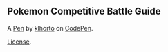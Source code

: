 Pokemon Competitive Battle Guide
--------------------------------


A [Pen](https://codepen.io/klhorto/pen/byzGaW) by [klhorto](https://codepen.io/klhorto) on [CodePen](https://codepen.io).

[License](https://codepen.io/klhorto/pen/byzGaW/license).